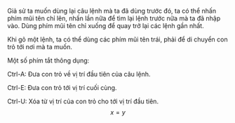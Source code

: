 Giả sử ta muốn dùng lại câu lệnh mà ta đã dùng trước đó, ta có thể nhấn phím mũi tên chỉ lên, nhấn lần nữa để tìm lại lệnh trước nữa mà ta đã nhập vào. Dùng phím mũi tên chỉ xuống để quay trở lại các lệnh gần nhất.

Khi gõ một lệnh, ta có thể dùng các phím mũi tên trái, phải để di chuyển con trỏ tới nơi mà ta muốn.

Một số phím tắt thông dụng:

Ctrl-A: Đưa con trỏ về vị trí đầu tiên của câu lệnh.

Ctrl-E: Đưa con trỏ tới vị trí cuối cùng.

Ctrl-U: Xóa từ vị trí của con trỏ cho tới vị trí đầu tiên.$$x = y$$$$$$

